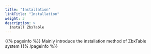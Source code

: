 ```yaml
---
title: "Installation"
linkTitle: "Installation"
weight: 3
description: >
  Install ZbxTable
---
```


{{% pageinfo %}}
Mainly introduce the installation method of ZbxTable system
{{% /pageinfo %}}
